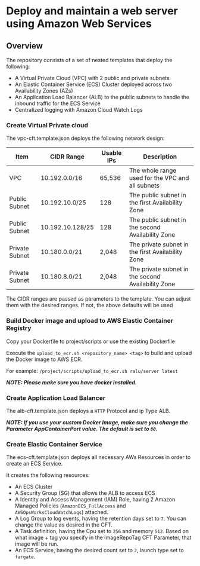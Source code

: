 # Deploy and maintain a web server using Amazon Web Services

## Overview


The repository consists of a set of nested templates that deploy the following:
- A Virtual Private Cloud (VPC) with 2 public and private subnets
- An Elastic Container Service (ECS) Cluster deployed across two Availability Zones (AZs)
- An Application Load Balancer (ALB) to the public subnets to handle the inbound traffic for the ECS Service
- Centralized logging with Amazon Cloud Watch Logs


### Create Virtual Private cloud
The vpc-cft.template.json deploys the following network design:

| Item | CIDR Range | Usable IPs | Description |
| --- | --- | --- | --- |
| VPC | 10.192.0.0/16 | 65,536 | The whole range used for the VPC and all subnets |
| Public Subnet | 10.192.10.0/25 | 128 | The public subnet in the first Availability Zone |
| Public Subnet | 10.192.10.128/25 | 128 | The public subnet in the second Availability Zone |
| Private Subnet | 10.180.0.0/21 | 2,048 | The private subnet in the first Availability Zone |
| Private Subnet | 10.180.8.0/21 | 2,048 | The private subnet in the second Availability Zone |

The CIDR ranges are passed as parameters to the template.
You can adjust them with the desired ranges. If not, the above defaults will be used

### Build Docker image and upload to AWS Elastic Container Registry
Copy your Dockerfile to project/scripts or use the existing Dockerfile

Execute the `upload_to_ecr.sh <repository_name> <tag>` to build and upload the Docker image to AWS ECR.
 
For example:
```/project/scripts/upload_to_ecr.sh ralu/server latest```

***NOTE: Please make sure you have docker installed.***

### Create Application Load Balancer
The alb-cft.template.json deploys a `HTTP` Protocol and ip Type ALB.


***NOTE: If you use your custom Docker Image, make sure you change the Parameter AppContainerPort value.
The default is set to `80`.***


### Create Elastic Container Service
The ecs-cft.template.json deploys all necessary AWs Resources in order to create an ECS Service.

It creates the following resources:
- An ECS Cluster
- A Security Group (SG) that allows the ALB to access ECS
- A Identity and Access Management (IAM) Role, having 2 Amazon Managed Policies (`AmazonECS_FullAccess` and `AWSOpsWorksCloudWatchLogs`) attached.
- A Log Group to log events, having the retention days set to `7`. You can change the value as desired in the CFT.
- A Task definition, having the Cpu set to `256` and memory `512`. Based on what image + tag you specify in the ImageRepoTag CFT Parameter, that image will be run.
- An ECS Service, having the desired count set to `2`, launch type set to `fargate`.